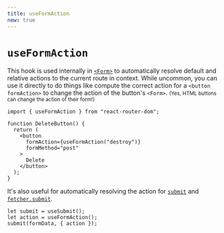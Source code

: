 ```yaml
---
title: useFormAction
new: true
---
```


# `useFormAction`

This hook is used internally in [`<Form>`][form] to automatically resolve default and relative actions to the current route in context. While uncommon, you can use it directly to do things like compute the correct action for a `<button formAction>` to change the action of the button's `<Form>`. <small>(Yes, HTML buttons can change the action of their form!)</small>

```tsx
import { useFormAction } from "react-router-dom";

function DeleteButton() {
  return (
    <button
      formAction={useFormAction("destroy")}
      formMethod="post"
    >
      Delete
    </button>
  );
}
```

It's also useful for automatically resolving the action for [`submit`][usesubmit] and [`fetcher.submit`][usefetchersubmit].

```tsx
let submit = useSubmit();
let action = useFormAction();
submit(formData, { action });
```

[form]: ../components/form
[usesubmit]: ./use-submit
[usefetchersubmit]: ./use-fetcher#fetchersubmit
